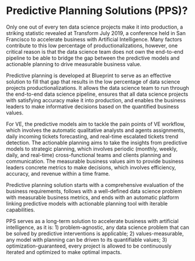 
# Predictive Planning Solutions (PPS)?

Only one out of every ten data science projects make it into production, a striking statistic revealed at Transform July 2019, a conference held in San Francisco to accelerate business with Artificial Intelligence. Many factors contribute to this low percentage of productionalizations, however, one critical reason is that the data science team does not own the end-to-end pipeline to be able to bridge the gap between the predictive models and actionable planning to drive measurable business value. 

Predictive planning is developed at Blueprint to serve as an effective solution to fill that gap that results in the low percentage of data science projects productionalizations. It allows the data science team to run through the end-to-end data science pipeline, ensures that all data science projects with satisfying accuracy make it into production, and enables the business leaders to make informative decisions based on the quantified business values. 

For VE, the predictive models aim to tackle the pain points of VE workflow, which involves the automatic qualitative analysts and agents assignments, daily incoming tickets forecasting, and real-time escalated tickets trend detection. The actionable planning aims to take the insights from predictive models to strategic planning, which involves periodic (monthly, weekly, daily, and real-time) cross-functional teams and clients planning and communication. The measurable business values aim to provide business leaders concrete metrics to make decisions, which involves efficiency, accuracy, and revenue within a time frame. 

Predictive planning solution starts with a comprehensive evaluation of the business requirements, follows with a well-defined data science problem with measurable business metrics, and ends with an automatic platform linking predictive models with actionable planning tool with iterable capabilities. 

PPS serves as a long-term solution to accelerate business with artificial intelligence, as it is: 1) problem-agnostic, any data science problem that can be solved by predictive interventions is applicable; 2) values-measurable, any model with planning can be driven to its quantifiable values; 3) optimization-guaranteed, every project is allowed to be continuously iterated and optimized to make optimal impacts. 
